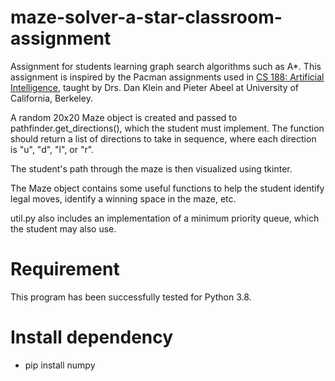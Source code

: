 # maze-solver-a-star-classroom-assignment
Assignment for students learning graph search algorithms such as A*.  This assignment is inspired by the Pacman assignments used in [CS 188: Artificial Intelligence](http://ai.berkeley.edu/home.html), taught by Drs. Dan Klein and Pieter Abeel at University of California, Berkeley.

A random 20x20 Maze object is created and passed to pathfinder.get_directions(), which the student must implement.
The function should return a list of directions to take in sequence, where each direction is "u", "d", "l", or "r".

The student's path through the maze is then visualized using tkinter.

The Maze object contains some useful functions to help the student identify legal moves, identify a winning space in the maze, etc.

util.py also includes an implementation of a minimum priority queue, which the student may also use.


# Requirement
This program has been successfully tested for Python 3.8.


# Install dependency
* pip install numpy
